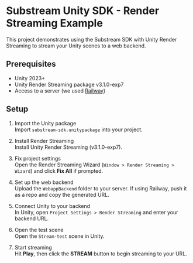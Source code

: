 # Substream Unity SDK - Render Streaming Example

This project demonstrates using the Substream SDK with Unity Render Streaming to stream your Unity scenes to a web backend.

## Prerequisites

- Unity 2023+
- Unity Render Streaming package v3.1.0-exp7
- Access to a server (we used [Railway](https://railway.app/))

## Setup

1. Import the Unity package  
   Import `substream-sdk.unitypackage` into your project.

2. Install Render Streaming  
   Install Unity Render Streaming (v3.1.0-exp7).

3. Fix project settings  
   Open the Render Streaming Wizard (`Window > Render Streaming > Wizard`) and click **Fix All** if prompted.

4. Set up the web backend  
   Upload the `WebappBackend` folder to your server. If using Railway, push it as a repo and copy the generated URL.

5. Connect Unity to your backend  
   In Unity, open `Project Settings > Render Streaming` and enter your backend URL.

6. Open the test scene  
   Open the `Stream-test` scene in Unity.

7. Start streaming  
   Hit **Play**, then click the **STREAM** button to begin streaming to your URL.
